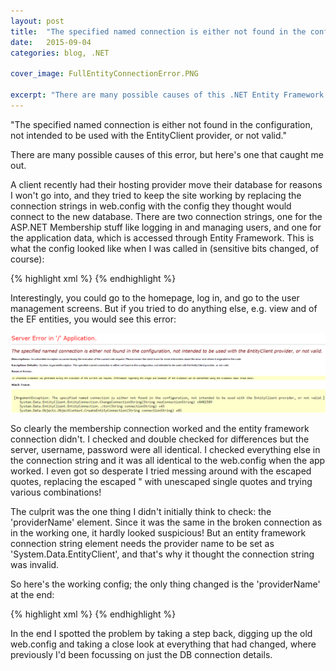 ```yaml
---
layout: post
title:  "The specified named connection is either not found in the configuration, not intended to be used with the EntityClient provider, or not valid."
date:   2015-09-04
categories: blog, .NET

cover_image: FullEntityConnectionError.PNG

excerpt: "There are many possible causes of this .NET Entity Framework error, but here's one that caught me out."
---
```

"The specified named connection is either not found in the configuration, not intended to be used with the EntityClient provider, or not valid."

There are many possible causes of this error, but here's one that caught me out.

A client recently had their hosting provider move their database for reasons I won't go into, and they tried to keep the site working by replacing the connection strings in web.config with the config they thought would connect to the new database. There are two connection strings, one for the ASP.NET Membership stuff like logging in and managing users, and one for the application data, which is accessed through Entity Framework. This is what the config looked like when I was called in (sensitive bits changed, of course):

{% highlight xml %}
<add name="ApplicationServices" connectionString="Server=SQL-07; Database=db1; User Id=user_0001; Password=XXXX" providerName="System.Data.SqlClient" />
<add name="ApplicationDBEntities" connectionString="metadata=res://*/Models.ApplicationDBModel.csdl|res://*/Models.ApplicationDBModel.ssdl|res://*/Models.ApplicationDBModel.msl;provider=System.Data.SqlClient;provider connection string=&quot;Server=SQL-07; Database=db1; User Id=user_0001; Password=XXXX; MultipleActiveResultSets=True&quot;" providerName="System.Data.SqlClient" />
{% endhighlight %}

Interestingly, you could go to the homepage, log in, and go to the user management screens. But if you tried to do anything else, e.g. view and of the EF entities, you would see this error:

![This error could mean a lot of things](/images/SmallEntityConnectionError.PNG)

So clearly the membership connection worked and the entity framework connection didn't. I checked and double checked for differences but the server, username, password were all identical. I checked everything else in the connection string and it was all identical to the web.config when the app worked. I even got so desperate I tried messing around with the escaped quotes, replacing the escaped &quot; with unescaped single quotes and trying various combinations!

The culprit was the one thing I didn't initially think to check: the 'providerName' element. Since it was the same in the broken connection as in the working one, it hardly looked suspicious! But an entity framework connection string element needs the provider name to be set as 'System.Data.EntityClient', and that's why it thought the connection string was invalid.

So here's the working config; the only thing changed is the 'providerName' at the end:

{% highlight xml %}
<add name="ApplicationDBEntities" connectionString="metadata=res://*/Models.ApplicationDBModel.csdl|res://*/Models.ApplicationDBModel.ssdl|res://*/Models.ApplicationDBModel.msl;provider=System.Data.SqlClient;provider connection string=&quot;Server=SQL-07; Database=db1; User Id=user_0001; Password=XXXX; MultipleActiveResultSets=True&quot;" providerName="System.Data.EntityClient" />
{% endhighlight %}

In the end I spotted the problem by taking a step back, digging up the old web.config and taking a close look at everything that had changed, where previously I'd been focussing on just the DB connection details.